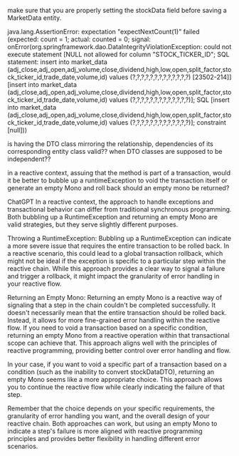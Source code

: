 make sure that you are properly setting the stockData field before saving a MarketData entity.

java.lang.AssertionError: expectation "expectNextCount(1)" failed (expected: count = 1; actual: counted = 0; signal: onError(org.springframework.dao.DataIntegrityViolationException: could not execute statement [NULL not allowed for column "STOCK_TICKER_ID"; SQL statement:
insert into market_data (adj_close,adj_open,adj_volume,close,dividend,high,low,open,split_factor,stock_ticker_id,trade_date,volume,id) values (?,?,?,?,?,?,?,?,?,?,?,?,?) [23502-214]] [insert into market_data (adj_close,adj_open,adj_volume,close,dividend,high,low,open,split_factor,stock_ticker_id,trade_date,volume,id) values (?,?,?,?,?,?,?,?,?,?,?,?,?)]; SQL [insert into market_data (adj_close,adj_open,adj_volume,close,dividend,high,low,open,split_factor,stock_ticker_id,trade_date,volume,id) values (?,?,?,?,?,?,?,?,?,?,?,?,?)]; constraint [null]))

is having the DTO class mirroring the relationship, dependencies of its corresponding entity class valid??
when DTO classes are supposed to be independent??



in a reactive context, assuing that the method is part of a transaction, would it be better to bubble up a runtimeException to void the transaction itself or generate an empty Mono and roll back should an empty mono be returned?

ChatGPT
In a reactive context, the approach to handle exceptions and transactional behavior can differ from traditional synchronous programming. Both bubbling up a RuntimeException and returning an empty Mono are valid strategies, but they serve slightly different purposes.

Throwing a RuntimeException:
Bubbling up a RuntimeException can indicate a more severe issue that requires the entire transaction to be rolled back. In a reactive scenario, this could lead to a global transaction rollback, which might not be ideal if the exception is specific to a particular step within the reactive chain. While this approach provides a clear way to signal a failure and trigger a rollback, it might impact the granularity of error handling in your reactive flow.

Returning an Empty Mono:
Returning an empty Mono is a reactive way of signaling that a step in the chain couldn't be completed successfully. It doesn't necessarily mean that the entire transaction should be rolled back. Instead, it allows for more fine-grained error handling within the reactive flow. If you need to void a transaction based on a specific condition, returning an empty Mono from a reactive operation within that transactional scope can achieve that. This approach aligns well with the principles of reactive programming, providing better control over error handling and flow.

In your case, if you want to void a specific part of a transaction based on a condition (such as the inability to convert stockDataDTO), returning an empty Mono seems like a more appropriate choice. This approach allows you to continue the reactive flow while clearly indicating the failure of that step.

Remember that the choice depends on your specific requirements, the granularity of error handling you want, and the overall design of your reactive chain. Both approaches can work, but using an empty Mono to indicate a step's failure is more aligned with reactive programming principles and provides better flexibility in handling different error scenarios.